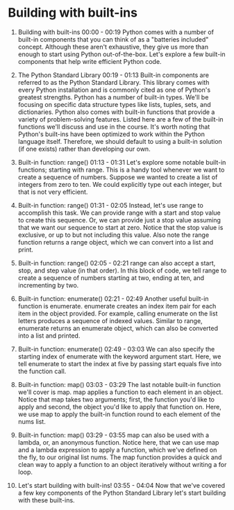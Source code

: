 # Building with built-ins

1. Building with built-ins
00:00 - 00:19
Python comes with a number of built-in components that you can think of as a "batteries included" concept. Although these aren't exhaustive, they give us more than enough to start using Python out-of-the-box. Let's explore a few built-in components that help write efficient Python code.

2. The Python Standard Library
00:19 - 01:13
Built-in components are referred to as the Python Standard Library. This library comes with every Python installation and is commonly cited as one of Python's greatest strengths. Python has a number of built-in types. We'll be focusing on specific data structure types like lists, tuples, sets, and dictionaries. Python also comes with built-in functions that provide a variety of problem-solving features. Listed here are a few of the built-in functions we'll discuss and use in the course. It's worth noting that Python's built-ins have been optimized to work within the Python language itself. Therefore, we should default to using a built-in solution (if one exists) rather than developing our own.

3. Built-in function: range()
01:13 - 01:31
Let's explore some notable built-in functions; starting with range. This is a handy tool whenever we want to create a sequence of numbers. Suppose we wanted to create a list of integers from zero to ten. We could explicitly type out each integer, but that is not very efficient.

4. Built-in function: range()
01:31 - 02:05
Instead, let's use range to accomplish this task. We can provide range with a start and stop value to create this sequence. Or, we can provide just a stop value assuming that we want our sequence to start at zero. Notice that the stop value is exclusive, or up to but not including this value. Also note the range function returns a range object, which we can convert into a list and print.

5. Built-in function: range()
02:05 - 02:21
range can also accept a start, stop, and step value (in that order). In this block of code, we tell range to create a sequence of numbers starting at two, ending at ten, and incrementing by two.

6. Built-in function: enumerate()
02:21 - 02:49
Another useful built-in function is enumerate. enumerate creates an index item pair for each item in the object provided. For example, calling enumerate on the list letters produces a sequence of indexed values. Similar to range, enumerate returns an enumerate object, which can also be converted into a list and printed.

7. Built-in function: enumerate()
02:49 - 03:03
We can also specify the starting index of enumerate with the keyword argument start. Here, we tell enumerate to start the index at five by passing start equals five into the function call.

8. Built-in function: map()
03:03 - 03:29
The last notable built-in function we'll cover is map. map applies a function to each element in an object. Notice that map takes two arguments; first, the function you'd like to apply and second, the object you'd like to apply that function on. Here, we use map to apply the built-in function round to each element of the nums list.

9. Built-in function: map()
03:29 - 03:55
map can also be used with a lambda, or, an anonymous function. Notice here, that we can use map and a lambda expression to apply a function, which we've defined on the fly, to our original list nums. The map function provides a quick and clean way to apply a function to an object iteratively without writing a for loop.

10. Let's start building with built-ins!
03:55 - 04:04
Now that we've covered a few key components of the Python Standard Library let's start building with these built-ins.